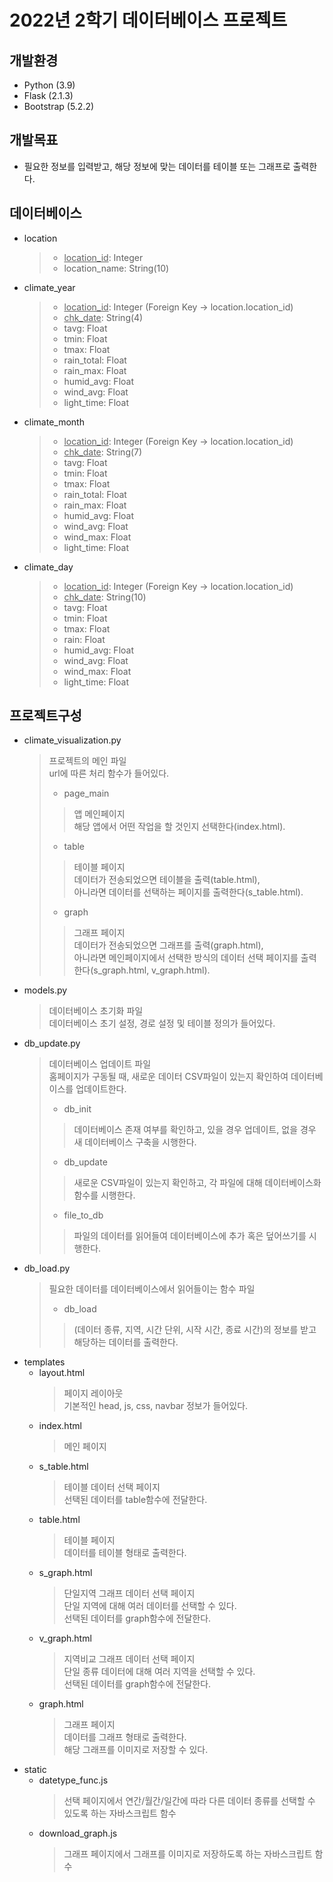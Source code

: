 # 2022년 2학기 데이터베이스 프로젝트

## 개발환경
- Python (3.9)
- Flask (2.1.3)
- Bootstrap (5.2.2)

## 개발목표
- 필요한 정보를 입력받고, 해당 정보에 맞는 데이터를 테이블 또는 그래프로 출력한다.

## 데이터베이스
- location
  >- <u>location_id</u>: Integer
  >- location_name: String(10)
- climate_year
  >- <u>location_id</u>: Integer (Foreign Key → location.location_id)
  >- <u>chk_date</u>: String(4)
  >- tavg: Float
  >- tmin: Float
  >- tmax: Float
  >- rain_total: Float
  >- rain_max: Float
  >- humid_avg: Float
  >- wind_avg: Float
  >- light_time: Float
- climate_month
  >- <u>location_id</u>: Integer (Foreign Key → location.location_id)
  >- <u>chk_date</u>: String(7)
  >- tavg: Float
  >- tmin: Float
  >- tmax: Float
  >- rain_total: Float
  >- rain_max: Float
  >- humid_avg: Float
  >- wind_avg: Float
  >- wind_max: Float
  >- light_time: Float
- climate_day
  >- <u>location_id</u>: Integer (Foreign Key → location.location_id)
  >- <u>chk_date</u>: String(10)
  >- tavg: Float
  >- tmin: Float
  >- tmax: Float
  >- rain: Float
  >- humid_avg: Float
  >- wind_avg: Float
  >- wind_max: Float
  >- light_time: Float

## 프로젝트구성
- climate_visualization.py
  > 프로젝트의 메인 파일<br>
  > url에 따른 처리 함수가 들어있다.<br>
  >- page_main
  >  > 앱 메인페이지<br> 해당 앱에서 어떤 작업을 할 것인지 선택한다(index.html).
  >- table
  >  > 테이블 페이지<br> 데이터가 전송되었으면 테이블을 출력(table.html),<br> 아니라면 데이터를 선택하는 페이지를 출력한다(s_table.html).
  >- graph
  >  > 그래프 페이지<br> 데이터가 전송되었으면 그래프를 출력(graph.html),<br> 아니라면 메인페이지에서 선택한 방식의 데이터 선택 페이지를 출력한다(s_graph.html, v_graph.html).
- models.py
  > 데이터베이스 초기화 파일<br>
  > 데이터베이스 초기 설정, 경로 설정 및 테이블 정의가 들어있다.
- db_update.py
  > 데이터베이스 업데이트 파일<br>
  > 홈페이지가 구동될 때, 새로운 데이터 CSV파일이 있는지 확인하여 데이터베이스를 업데이트한다.
  >- db_init
  >  > 데이터베이스 존재 여부를 확인하고, 있을 경우 업데이트, 없을 경우 새 데이터베이스 구축을 시행한다.
  >- db_update
  >  > 새로운 CSV파일이 있는지 확인하고, 각 파일에 대해 데이터베이스화 함수를 시행한다.
  >- file_to_db
  >  > 파일의 데이터를 읽어들여 데이터베이스에 추가 혹은 덮어쓰기를 시행한다.
- db_load.py
  > 필요한 데이터를 데이터베이스에서 읽어들이는 함수 파일
  >- db_load
  >  > (데이터 종류, 지역, 시간 단위, 시작 시간, 종료 시간)의 정보를 받고 해당하는 데이터를 출력한다.
- templates
  - layout.html
    > 페이지 레이아웃<br> 기본적인 head, js, css, navbar 정보가 들어있다.
  - index.html
    > 메인 페이지
  - s_table.html
    > 테이블 데이터 선택 페이지<br> 선택된 데이터를 table함수에 전달한다.
  - table.html
    > 테이블 페이지<br> 데이터를 테이블 형태로 출력한다.
  - s_graph.html
    > 단일지역 그래프 데이터 선택 페이지<br> 단일 지역에 대해 여러 데이터를 선택할 수 있다.<br> 선택된 데이터를 graph함수에 전달한다.
  - v_graph.html
    > 지역비교 그래프 데이터 선택 페이지<br> 단일 종류 데이터에 대해 여러 지역을 선택할 수 있다.<br> 선택된 데이터를 graph함수에 전달한다.
  - graph.html
    > 그래프 페이지<br> 데이터를 그래프 형태로 출력한다.<br> 해당 그래프를 이미지로 저장할 수 있다.
- static
  - datetype_func.js
    > 선택 페이지에서 연간/월간/일간에 따라 다른 데이터 종류를 선택할 수 있도록 하는 자바스크립트 함수
  - download_graph.js
    > 그래프 페이지에서 그래프를 이미지로 저장하도록 하는 자바스크립트 함수